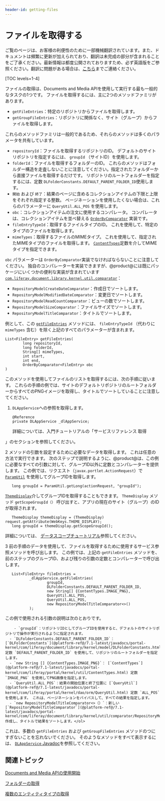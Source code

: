 ```yaml
---
header-id: getting-files
---
```


# ファイルを取得する

<p class="alert alert-info"><span class="wysiwyg-color-blue120">ご覧のページは、お客様の利便性のために一部機械翻訳されています。また、ドキュメントは頻繁に更新が加えられており、翻訳は未完成の部分が含まれることをご了承ください。最新情報は都度公開されておりますため、必ず英語版をご参照ください。翻訳に問題がある場合は、<a href="mailto:support-content-jp@liferay.com">こちら</a>までご連絡ください。</span></p>

[TOC levels=1-4]

ファイルの取得は、Documents and Media APIを使用して実行する最も一般的なタスクの1つです。 ファイルを取得するには、主に2つのメソッドファミリがあります。

  - `getFileEntries`：特定のリポジトリからファイルを取得します。
  - `getGroupFileEntries`：リポジトリに関係なく、サイト（グループ）からファイルを取得します。

これらのメソッドファミリは一般的であるため、それらのメソッドは多くのパラメータを共有しています。

  - `repositoryId`：ファイルを取得するリポジトリのID。 デフォルトのサイトリポジトリを指定するには、 `groupId` （サイトID）を使用します。
  - `folderId`：ファイルを取得するフォルダーのID。 これらのメソッドはフォルダー構造を走査しないことに注意してください。指定されたフォルダーから直接ファイルを取得するだけです。 リポジトリのルートフォルダーを指定するには、定数 `DLFolderConstants.DEFAULT_PARENT_FOLDER_ID`使用します。
  - `開始` および `終了`：結果のページに含めるコレクションアイテムの下限と上限をそれぞれ指定する整数。 ページネーションを使用したくない場合は、これらのパラメーターに `QueryUtil.ALL_POS` を使用します。
  - `obc`：コレクションアイテムの注文に使用するコンパレータ。 コンパレータは、コレクションアイテムを並べ替える [`OrderByComparator`](@platform-ref@/7.1-latest/javadocs/portal-kernel/com/liferay/portal/kernel/util/OrderByComparator.html) 実装です。
  - `fileEntryTypeId`：取得するファイルタイプのID。 これを使用して、特定のタイプのファイルを取得します。
  - `mimeTypes`：取得するファイルのMIMEタイプ。 これを使用して、指定されたMIMEタイプのファイルを取得します。 [`ContentTypes`](@platform-ref@/7.1-latest/javadocs/portal-kernel/com/liferay/portal/kernel/util/ContentTypes.html)定数を介してMIMEタイプを指定できます。

`obc` パラメーターは `OrderByComparator`実装でなければならないことに注意してください。 独自のコンパレーターを実装できますが、@product@には既にパッケージにいくつかの便利な実装が含まれています [`com.liferay.document.library.kernel.util.comparator`](@platform-ref@/7.1-latest/javadocs/portal-kernel/com/liferay/document/library/kernel/util/comparator/package-summary.html)：

  - `RepositoryModelCreateDateComparator`：作成日でソートします。
  - `RepositoryModelModifiedDateComparator`：変更日でソートします。
  - `RepositoryModelReadCountComparator`：ビューの数でソートします。
  - `RepositoryModelSizeComparator`：ファイルサイズでソートします。
  - `RepositoryModelTitleComparator`：タイトルでソートします。

例として、この [`getFileEntries`](@platform-ref@/7.1-latest/javadocs/portal-kernel/com/liferay/document/library/kernel/service/DLAppService.html#getFileEntries-long-long-java.lang.String:A-int-int-com.liferay.portal.kernel.util.OrderByComparator-) メソッドには、 `fileEntryTypeId` （代わりに `mimeTypes` 含む）を除く上記のすべてのパラメーターが含まれます。

    List<FileEntry> getFileEntries(
            long repositoryId, 
            long folderId, 
            String[] mimeTypes, 
            int start, 
            int end, 
            OrderByComparator<FileEntry> obc
    )

このメソッドを使用してファイルのリストを取得するには、次の手順に従います。 これらの手順の例では、サイトのデフォルトリポジトリのルートフォルダーからすべてのPNGイメージを取得し、タイトルでソートしていることに注意してください。

1.  `DLAppService`への参照を取得します。
   
        @Reference
        private DLAppService _dlAppService;

    詳細については、入門チュートリアルの「サービスリファレンス</a> 取得

」のセクションを参照してください。</p></li> 
   
   2  メソッドの引数を設定するために必要なデータを取得します。 これは任意の方法で実行できます。 次のステップで説明するように、@product@は、この例に必要なすべての引数に対して、グループID以外に定数とコンパレーターを提供します。 この例では、リクエスト（`javax.portlet.ActionRequest`）で [`ParamUtil`](@platform-ref@/7.1-latest/javadocs/portal-kernel/com/liferay/portal/kernel/util/ParamUtil.html) を使用してグループIDを取得します。
  
       long groupId = ParamUtil.getLong(actionRequest, "groupId");
      
  
  [`ThemeDisplay`](@platform-ref@/7.1-latest/javadocs/portal-kernel/com/liferay/portal/kernel/theme/ThemeDisplay.html)介してグループIDを取得することもできます。 `ThemeDisplay` メソッド `getScopeGroupId（）` 呼び出すと、アプリの現在のサイト（グループ）のIDが取得されます。
  
       ThemeDisplay themeDisplay = (ThemeDisplay) request.getAttribute(WebKeys.THEME_DISPLAY);
       long groupId = themeDisplay.getScopeGroupId();
      
  
  詳細については、 [データスコープチュートリアル](/docs/7-1/tutorials/-/knowledge_base/t/data-scopes)参照してください。

3  前の手順のデータを使用して、ファイルを取得するために使用するサービス参照メソッドを呼び出します。 この例では、上記の `getFileEntries` メソッドを、前のステップのグループID、および残りの引数の定数とコンパレーターで呼び出します。
  
       List<FileEntry> fileEntries = 
               _dlAppService.getFileEntries(
                       groupId, 
                       DLFolderConstants.DEFAULT_PARENT_FOLDER_ID, 
                       new String[] {ContentTypes.IMAGE_PNG}, 
                       QueryUtil.ALL_POS, 
                       QueryUtil.ALL_POS, 
                       new RepositoryModelTitleComparator<>()
               );
      
  
  この例で使用される引数の説明は次のとおりです。
  
        - `groupId`：リポジトリIDとしてグループIDを使用すると、デフォルトのサイトリポジトリで操作が実行されるように指定されます。
      - `DLFolderConstants.DEFAULT_PARENT_FOLDER_ID`： [`DLFolderConstants`](@platform-ref@/7.1-latest/javadocs/portal-kernel/com/liferay/document/library/kernel/model/DLFolderConstants.html) 定数 `DEFAULT_PARENT_FOLDER_ID` を使用して、リポジトリのルートフォルダーを指定します。
      - `new String [] {ContentTypes.IMAGE_PNG}`： [`ContentTypes`](@platform-ref@/7.1-latest/javadocs/portal-kernel/com/liferay/portal/kernel/util/ContentTypes.html) 定数 `IMAGE_PNG` を使用してPNG画像を指定します。
      - `QueryUtil.ALL_POS`：結果の開始位置と終了位置に [`QueryUtil`](@platform-ref@/7.1-latest/javadocs/portal-kernel/com/liferay/portal/kernel/dao/orm/QueryUtil.html) 定数 `ALL_POS` を使用します。 これは、ページネーションをバイパスして、すべての結果を指定します。
      - `new RepositoryModelTitleComparator<>（）`：新しい [`RepositoryModelTitleComparator`](@platform-ref@/7.1-latest/javadocs/portal-kernel/com/liferay/document/library/kernel/util/comparator/RepositoryModelTitleComparator.html)作成し、タイトルで結果をソートします。</ol> 

これは、多数の `getFileEntries` および `getGroupFileEntries` メソッドの</code>つにすぎないことを忘れないでください。 そのようなメソッドをすべて表示するには、 [`DLAppService` Javadoc](@platform-ref@/7.1-latest/javadocs/portal-kernel/com/liferay/document/library/kernel/service/DLAppService.html)を参照してください。



## 関連トピック

[Documents and Media APIの使用開始](/docs/7-1/tutorials/-/knowledge_base/t/getting-started-with-the-documents-and-media-api)

[フォルダーの取得](/docs/7-1/tutorials/-/knowledge_base/t/getting-folders)

[複数のエンティティタイプの取得](/docs/7-1/tutorials/-/knowledge_base/t/getting-multiple-entity-types)
